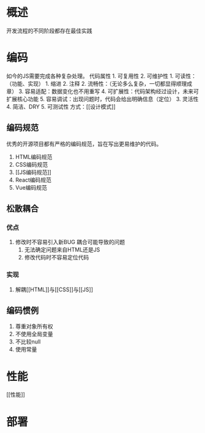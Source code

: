 # 概述
开发流程的不同阶段都存在最佳实践
# 编码
如今的JS需要完成各种复杂处理。
代码属性
	1. 可复用性
	2. 可维护性
		1. 可读性：（功能、实现）
			1. 缩进
			2. 注释
		2. 流畅性：（无论多么复杂，一切都显得顺理成章）
		3. 容易适配：数据变化也不用重写
		4. 可扩展性：代码架构经过设计，未来可扩展核心功能
		5. 容易调试：出现问题时，代码会给出明确信息（定位）
	3. 灵活性
	4. 简洁、DRY
	5. 可测试性
方式：[[设计模式]] 
## 编码规范
优秀的开源项目都有严格的编码规范，旨在写出更易维护的代码。
1. HTML编码规范
2. CSS编码规范
3. [[JS编码规范]] 
4. React编码规范
5. Vue编码规范

## 松散耦合
### 优点
1. 修改时不容易引入新BUG
耦合可能导致的问题
	1. 无法确定问题来自HTML还是JS
	2. 修改代码时不容易定位代码
### 实现
1. 解耦[[HTML]]与[[CSS]]与[[JS]] 

## 编码惯例
1. 尊重对象所有权
2. 不使用全局变量
3. 不比较null
4. 使用常量
# 性能
[[性能]] 
# 部署
